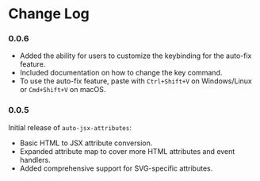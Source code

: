 # Change Log

### 0.0.6

- Added the ability for users to customize the keybinding for the auto-fix feature.
- Included documentation on how to change the key command.
- To use the auto-fix feature, paste with `Ctrl+Shift+V` on Windows/Linux or `Cmd+Shift+V` on macOS.

### 0.0.5

Initial release of `auto-jsx-attributes`:
- Basic HTML to JSX attribute conversion.
- Expanded attribute map to cover more HTML attributes and event handlers.
- Added comprehensive support for SVG-specific attributes.